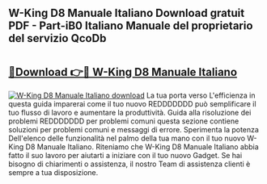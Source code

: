 ## W-King D8 Manuale Italiano Download gratuit PDF - Part-iB0 Italiano Manuale del proprietario del servizio QcoDb

# <h2><a href="http://dfc18c.blite.top/?on=W-King+D8+Manuale+Italiano">🔗Download 👉🔴 W-King D8 Manuale Italiano</a></h2>

[![W-King D8 Manuale Italiano download](https://i.imgur.com/lujVjoI.png)](http://dfc18c.blite.top/?on=W-King+D8+Manuale+Italiano)
La tua porta verso L'efficienza in questa guida imparerai come il tuo nuovo REDDDDDDD può semplificare il tuo flusso di lavoro e aumentare la produttività. Guida alla risoluzione dei problemi REDDDDDDD per problemi comuni questa sezione contiene soluzioni per problemi comuni e messaggi di errore. Sperimenta la potenza Dell'elenco delle funzionalità nel palmo della tua mano con il tuo nuovo W-King D8 Manuale Italiano. Riteniamo che W-King D8 Manuale Italiano abbia fatto il suo lavoro per aiutarti a iniziare con il tuo nuovo Gadget. Se hai bisogno di chiarimenti o assistenza, il nostro Team di assistenza clienti è sempre a tua disposizione.
